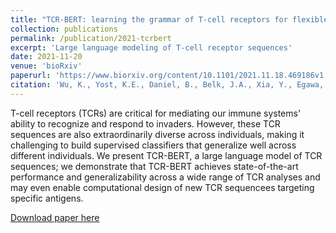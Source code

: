 ```yaml
---
title: "TCR-BERT: learning the grammar of T-cell receptors for flexible antigen-xbinding analyses"
collection: publications
permalink: /publication/2021-tcrbert
excerpt: 'Large language modeling of T-cell receptor sequences'
date: 2021-11-20
venue: 'bioRxiv'
paperurl: 'https://www.biorxiv.org/content/10.1101/2021.11.18.469186v1.full.pdf'
citation: 'Wu, K., Yost, K.E., Daniel, B., Belk, J.A., Xia, Y., Egawa, T., Satpathy, A., Chang, H.Y. and Zou, J., 2021. TCR-BERT: learning the grammar of T-cell receptors for flexible antigen-xbinding analyses. bioRxiv.'
---
```

T-cell receptors (TCRs) are critical for mediating our immune systems' ability to recognize and respond to invaders. However, these TCR sequences are also extraordinarily diverse across individuals, making it challenging to build supervised classifiers that generalize well across different individuals. We present TCR-BERT, a large language model of TCR sequences; we demonstrate that TCR-BERT achieves state-of-the-art performance and generalizability across a wide range of TCR analyses and may even enable computational design of new TCR sequencees targeting specific antigens.

[Download paper here](https://www.biorxiv.org/content/10.1101/2021.11.18.469186v1.full.pdf)

